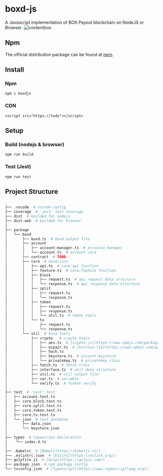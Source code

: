 # boxd-js

A Javascript implementation of BOX Payout blockchain on NodeJS or Browser.
![contentbox](https://contentbox.one/img/home-background.png)

## Npm

The official distribution package can be found at [npm](https://www.npmjs.com/package/boxdjs).

## Install

### Npm

```
npm i boxdjs
```

### CDN

```
<script src="https://todo"></script>
```

## Setup

### Build (nodejs & browser)

```
npm run build
```

### Test (Jest)

```
npm run test
```

## Project Structure

```bash
.
├── .vscode  # vscode config
├── coverage  # 'jest' test coverage
├── dist  # builded for nodejs
├── dist-web  # builded for browser
│
├── package
│   └── boxd
│       ├── boxd.ts  # boxd output file
│       ├── account
│       │   ├── account-manager.ts  # accounts manager
│       │   └── account.ts  # account core
│       ├── contract  # TODO
│       ├── core  # boxd:core
│       │   ├── api.ts  # core:api function
│       │   ├── feature.ts  # core:feature function
│       │   ├── block
│       │   │   ├── request.ts  # api request data structure
│       │   │   └── response.ts  # api response data structure
│       │   ├── split
│       │   │   ├── request.ts
│       │   │   └── response.ts
│       │   ├── token
│       │   │   ├── request.ts
│       │   │   ├── response.ts
│       │   │   └── util.ts  # token tools
│       │   └── tx
│       │       ├── request.ts
│       │       └── response.ts
│       └── util  # boxd tools
│           ├── crypto   # crypto tools
│           │   ├── aes.ts  # [crypto-js](https://www.npmjs.com/package/crypto-js) :aes
│           │   ├── ecpair.ts  # [bitcoin-lib](https://www.npmjs.com/package/bitcoinjs-lib) :ecpair
│           │   ├── hash.ts
│           │   ├── keystore.ts  # account keystore
│           │   └── privatekey.ts  # privatekey class
│           ├── fetch.ts  # fetch class
│           ├── interface.ts  # util data structure
│           ├── util.ts  # util output file
│           ├── var.ts  # variable
│           └── verify.ts  # format verify
│
├── test  # 'jest' test
│   ├── account.test.ts
│   ├── core.block.test.ts
│   ├── core.split.test.ts
│   ├── core.token.test.ts
│   ├── core.tx.test.ts
│   └── json  # test database
│       ├── data.json
│       └── keystore.json
│ 
├── types  # typescript declaration
│    └── index.d.ts
│
├── .babelrc  # [Babel](https://babeljs.io/)
├── .eslintrc.json  # [Eslint](https://eslint.org/)
├── gulpfile.js  # [Gulp](https://gulpjs.com/)
├── package.json  # npm package config
└── tsconfig.json  # [Typescript](https://www.typescriptlang.org/)

```
